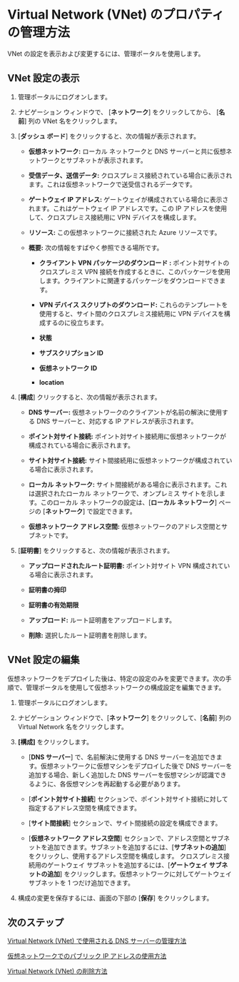 <properties 
   pageTitle="Virtual Network (VNet) のプロパティの管理方法"
   description="仮想ネットワークの設定を表示および編集する方法を学習します。"
   services="virtual-network"
   documentationCenter="na"
   authors="telmosampaio"
   manager="carolz"
   editor="tysonn" />
<tags 
   ms.service="virtual-network"
   ms.devlang="na"
   ms.topic="article"
   ms.tgt_pltfrm="na"
   ms.workload="infrastructure-services"
   ms.date="06/08/2015"
   ms.author="telmos" />

# Virtual Network (VNet) のプロパティの管理方法
VNet の設定を表示および変更するには、管理ポータルを使用します。

## VNet 設定の表示

1. 管理ポータルにログオンします。

1. ナビゲーション ウィンドウで、 [**ネットワーク**] をクリックしてから、 [**名前**] 列の VNet 名をクリックします。

1. [**ダッシュ ボード**] をクリックすると、次の情報が表示されます。

	- **仮想ネットワーク:** ローカル ネットワークと DNS サーバーと共に仮想ネットワークとサブネットが表示されます。

	- **受信データ、送信データ:** クロスプレミス接続されている場合に表示されます。これは仮想ネットワークで送受信されるデータです。

	- **ゲートウェイ IP アドレス:** ゲートウェイが構成されている場合に表示されます。これはゲートウェイ IP アドレスです。この IP アドレスを使用して、クロスプレミス接続用に VPN デバイスを構成します。

	- **リソース:** この仮想ネットワークに接続された Azure リソースです。

	- **概要:** 次の情報をすばやく参照できる場所です。

		- **クライアント VPN パッケージのダウンロード :** ポイント対サイトのクロスプレミス VPN 接続を作成するときに、このパッケージを使用します。クライアントに関連するパッケージをダウンロードできます。

		- **VPN デバイス スクリプトのダウンロード:** これらのテンプレートを使用すると、サイト間のクロスプレミス接続用に VPN デバイスを構成するのに役立ちます。

		- **状態**

		- **サブスクリプション ID**
		
		- **仮想ネットワーク ID**
		
		- **location**

1. [**構成**] クリックすると、次の情報が表示されます。

	- **DNS サーバー:** 仮想ネットワークのクライアントが名前の解決に使用する DNS サーバーと、対応する IP アドレスが表示されます。

	- **ポイント対サイト接続:** ポイント対サイト接続用に仮想ネットワークが構成されている場合に表示されます。

	- **サイト対サイト接続:** サイト間接続用に仮想ネットワークが構成されている場合に表示されます。

	- **ローカル ネットワーク:** サイト間接続がある場合に表示されます。これは選択されたローカル ネットワークで、オンプレミス サイトを示します。このローカル ネットワークの設定は、[**ローカル ネットワーク**] ページの [**ネットワーク**] で設定できます。
	
	- **仮想ネットワーク アドレス空間:** 仮想ネットワークのアドレス空間とサブネットです。

1. [**証明書**] をクリックすると、次の情報が表示されます。

	- **アップロードされたルート証明書:** ポイント対サイト VPN 構成されている場合に表示されます。
	
	- **証明書の拇印**
	
	- **証明書の有効期限**
	
	- **アップロード:** ルート証明書をアップロードします。
	
	- **削除:** 選択したルート証明書を削除します。

## VNet 設定の編集

仮想ネットワークをデプロイした後は、特定の設定のみを変更できます。次の手順で、管理ポータルを使用して仮想ネットワークの構成設定を編集できます。

1. 管理ポータルにログオンします。

1. ナビゲーション ウィンドウで、[**ネットワーク**] をクリックして、[**名前**] 列の Virtual Network 名をクリックします。

1. **[構成]** をクリックします。

	- [**DNS サーバー**] で、名前解決に使用する DNS サーバーを追加できます。仮想ネットワークに仮想マシンをデプロイした後で DNS サーバーを追加する場合、新しく追加した DNS サーバーを仮想マシンが認識できるように、各仮想マシンを再起動する必要があります。
	
	- [**ポイント対サイト接続**] セクションで、ポイント対サイト接続に対して指定するアドレス空間を構成できます。
	
	- [**サイト間接続**] セクションで、サイト間接続の設定を構成できます。
	
	- [**仮想ネットワーク アドレス空間**] セクションで、アドレス空間とサブネットを追加できます。サブネットを追加するには、[**サブネットの追加**] をクリックし、使用するアドレス空間を構成します。 クロスプレミス接続用のゲートウェイ サブネットを追加するには、[**ゲートウェイ サブネットの追加**] をクリックします。仮想ネットワークに対してゲートウェイ サブネットを 1 つだけ追加できます。

1. 構成の変更を保存するには、画面の下部の [**保存**] をクリックします。

## 次のステップ

[Virtual Network (VNet) で使用される DNS サーバーの管理方法](../virtual-networks-manage-dns-in-vnet)

[仮想ネットワークでのパブリック IP アドレスの使用方法](../virtual-networks-public-ip-within-vnet)

[Virtual Network (VNet) の削除方法](../virtual-networks-delete-vnet)

<!---HONumber=August15_HO6-->